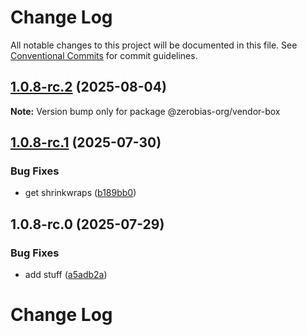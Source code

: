 # Change Log

All notable changes to this project will be documented in this file.
See [Conventional Commits](https://conventionalcommits.org) for commit guidelines.

## [1.0.8-rc.2](https://github.com/zerobias-org/vendor/compare/@zerobias-org/vendor-box@1.0.8-rc.1...@zerobias-org/vendor-box@1.0.8-rc.2) (2025-08-04)

**Note:** Version bump only for package @zerobias-org/vendor-box





## [1.0.8-rc.1](https://github.com/zerobias-org/vendor/compare/@zerobias-org/vendor-box@1.0.8-rc.0...@zerobias-org/vendor-box@1.0.8-rc.1) (2025-07-30)


### Bug Fixes

* get shrinkwraps ([b189bb0](https://github.com/zerobias-org/vendor/commit/b189bb0cf53ad66427530ccc0eab7824527942d3))





## 1.0.8-rc.0 (2025-07-29)


### Bug Fixes

* add stuff ([a5adb2a](https://github.com/zerobias-org/vendor/commit/a5adb2aecd0670c42e9077affecb6a047bf30fc6))





# Change Log

